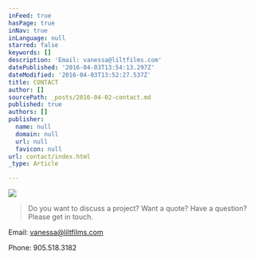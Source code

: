 ```yaml
---
inFeed: true
hasPage: true
inNav: true
inLanguage: null
starred: false
keywords: []
description: 'Email: vanessa@liltfilms.com'
datePublished: '2016-04-03T13:54:13.297Z'
dateModified: '2016-04-03T13:52:27.537Z'
title: CONTACT
author: []
sourcePath: _posts/2016-04-02-contact.md
published: true
authors: []
publisher:
  name: null
  domain: null
  url: null
  favicon: null
url: contact/index.html
_type: Article

---
```

![](https://the-grid-user-content.s3-us-west-2.amazonaws.com/1f517f45-d03e-4037-bdcb-385c45633411.jpg)

> Do you want to discuss a project? Want a quote? Have a question? Please get in touch.

Email: vanessa@liltfilms.com

Phone: 905.518.3182